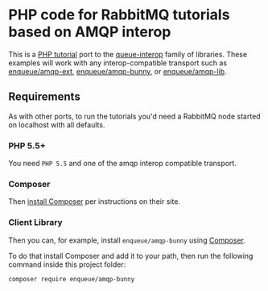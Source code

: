 # PHP code for RabbitMQ tutorials based on AMQP interop

This is a [PHP tutorial](./php) port to the [queue-interop](https://github.com/queue-interop/queue-interop#amqp-interop) family
of libraries.
These examples will work with any interop-compatible transport such as [enqueue/amqp-ext](https://github.com/php-enqueue/enqueue-dev/blob/master/docs/transport/amqp.md),
[enqueue/amqp-bunny](https://github.com/php-enqueue/enqueue-dev/blob/master/docs/transport/amqp_bunny.md),
or [enqueue/amqp-lib](https://github.com/php-enqueue/enqueue-dev/blob/master/docs/transport/amqp_lib.md).

## Requirements

As with other ports, to run the tutorials you'd need a RabbitMQ node started on localhost with all defaults.

### PHP 5.5+

You need `PHP 5.5` and one of the amqp interop compatible transport.


### Composer

Then [install Composer](https://getcomposer.org/download/) per instructions on their site.

### Client Library

Then you can, for example, install `enqueue/amqp-bunny` using [Composer](http://getcomposer.org).

To do that install Composer and add it to your path, then run the following command
inside this project folder:

```bash
composer require enqueue/amqp-bunny
```
